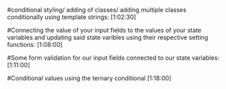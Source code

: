#conditional styling/ adding of classes/ adding multiple classes conditionally using template strings: [1:02:30]

#Connecting the value of your input fields to the values of your state variables and updating said state varibles using their respective setting functions: [1:08:00]

#Some form validation for our input fields connected to our state variables: [1:11:00]

#Conditional values using the ternary conditional [1:18:00]

#
